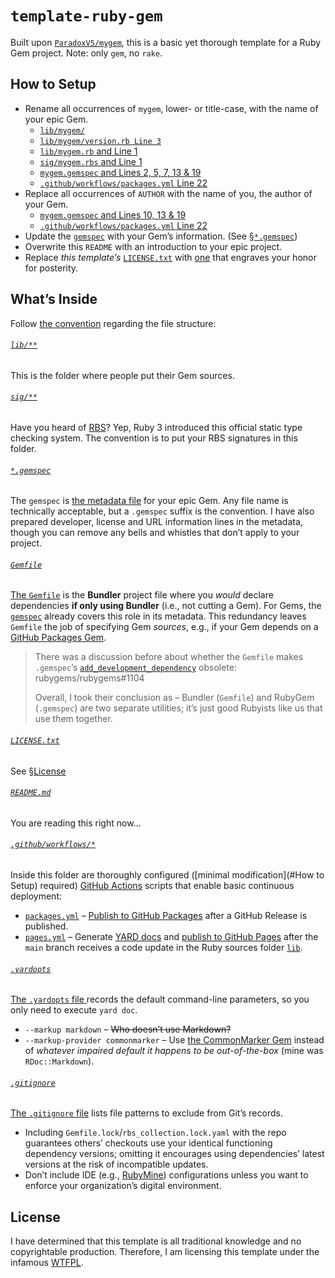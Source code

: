 # `template-ruby-gem`

Built upon [`ParadoxV5/mygem`](https://github.com/ParadoxV5/mygem),
this is a basic yet thorough template for a Ruby Gem project.
Note: only `gem`, no `rake`.


## How to Setup

* Rename all occurrences of `mygem`, lower- or title-case, with the name of your epic Gem.
  * [`lib/mygem/`](lib/mygem)
  * [`lib/mygem/version.rb Line 3`](lib/mygem/version.rb#L3)
  * [`lib/mygem.rb` and Line 1](lib/mygem.rb#L1)
  * [`sig/mygem.rbs` and Line 1](sig/mygem.rbs#L1)
  * [`mygem.gemspec` and Lines 2, 5, 7, 13 & 19](mygem.gemspec#L2-L19)
  * [`.github/workflows/packages.yml` Line 22](.github/workflows/packages.yml#L24)
* Replace all occurrences of `AUTHOR` with the name of you, the author of your Gem.
  * [`mygem.gemspec` and Lines 10, 13 & 19](mygem.gemspec#L10-L19)
  * [`.github/workflows/packages.yml` Line 22](.github/workflows/packages.yml#L24)
* Update the [`gemspec`](mygem.gemspec) with your Gem’s information. (See [§`*.gemspec`](#gemspec))
* Overwrite this `README` with an introduction to your epic project.
* Replace *this template’s* [`LICENSE.txt`](LICENSE.txt) with
  [one](https://choosealicense.com/) that engraves your honor for posterity.


## What’s Inside

Follow [the convention](https://guides.rubygems.org/patterns/#file-names) regarding the file structure:

###### [`lib/**`](lib/)
This is the folder where people put their Gem sources.

###### [`sig/**`](sig/)
Have you heard of [RBS](https://github.com/ruby/rbs)?
Yep, Ruby 3 introduced this official static type checking system.
The convention is to put your RBS signatures in this folder.

###### [`*.gemspec`](mygem.gemspec)
The `gemspec` is [the metadata file](https://guides.rubygems.org/specification-reference/) for your epic Gem.
Any file name is technically acceptable, but a `.gemspec` suffix is the convention.
I have also prepared developer, license and URL information lines in the metadata,
though you can remove any bells and whistles that don’t apply to your project.

###### [`Gemfile`](Gemfile)
[The `Gemfile`](https://bundler.io/guides/gemfile.html) is the **Bundler** project file where
you *would* declare dependencies **if only using Bundler** (i.e., not cutting a Gem).
For Gems, the [`gemspec`](#gemspec) already covers this role in its metadata.
This redundancy leaves `Gemfile` the job of specifying Gem *sources*, e.g., if your Gem depends on a
[GitHub Packages Gem](https://docs.github.com/packages/working-with-a-github-packages-registry/working-with-the-rubygems-registry#installing-a-package).

> There was a discussion before about whether the `Gemfile` makes `.gemspec`’s
> [`add_development_dependency`](https://guides.rubygems.org/specification-reference/#add_development_dependency)
> obsolete: rubygems/rubygems#1104
> 
> Overall, I took their conclusion as – Bundler (`Gemfile`) and RubyGem (`.gemspec`) are two separate utilities;
> it’s just good Rubyists like us that use them together.

###### [`LICENSE.txt`](LICENSE.txt)
See [§License](#License)

###### [`README.md`](README.md)
You are reading this right now…

###### [`.github/workflows/*`](.github/workflows)
Inside this folder are thoroughly configured ([minimal modification](#How to Setup) required)
[GitHub Actions](https://github.com/features/actions) scripts that enable basic continuous deployment:

* [`packages.yml`](.github/workflows/packages.yml) –
  [Publish to GitHub Packages](https://docs.github.com/packages/working-with-a-github-packages-registry/working-with-the-rubygems-registry)
  after a GitHub Release is published.
* [`pages.yml`](.github/workflows/pages.yml) – Generate  [YARD docs](https://yardoc.org/) and
  [publish to GitHub Pages](https://github.blog/changelog/2022-07-27-github-pages-custom-github-actions-workflows-beta/)
  after the `main` branch receives a code update in the Ruby sources folder [`lib`](lib).

###### [`.yardopts`](.yardopts)
[The `.yardopts` file ](https://rubydoc.info/gems/yard/file/docs/GettingStarted.md#yardopts-options-file)
records the default command-line parameters, so you only need to execute `yard doc`.

* `--markup markdown` – ~~Who doesn’t use Markdown?~~
* `--markup-provider commonmarker` – Use [the CommonMarker Gem](https://github.com/gjtorikian/commonmarker)
  instead of *whatever impaired default it happens to be out-of-the-box* (mine was `RDoc::Markdown`).

###### [`.gitignore`](.gitignore)
[The `.gitignore` file](https://git-scm.com/docs/gitignore) lists file patterns to exclude from Git’s records.

* Including `Gemfile.lock`/`rbs_collection.lock.yaml` with the repo guarantees others’ checkouts use your identical functioning dependency versions;
  omitting it encourages using dependencies’ latest versions at the risk of incompatible updates.
* Don’t include IDE (e.g., [RubyMine](https://www.jetbrains.com/ruby/)) configurations
  unless you want to enforce your organization’s digital environment.


## License

I have determined that this template is all traditional knowledge and no copyrightable production.
Therefore, I am licensing this template under the infamous [WTFPL](http://www.wtfpl.net/).
